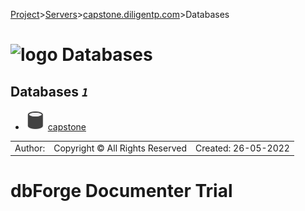 [Project](../../../startpage.md)>[Servers](../../Servers.md)>[capstone.diligentp.com](../capstone.diligentp.com.md)>Databases


# ![logo](../../../Images/folder64.svg) Databases



## <a name="#Databases"></a>Databases _`1`_
- ![Database](../../../Images/database.svg) [capstone](capstone/capstone.md)


||||
|---|---|---|
|Author: |Copyright © All Rights Reserved|Created: 26-05-2022|
# dbForge Documenter Trial